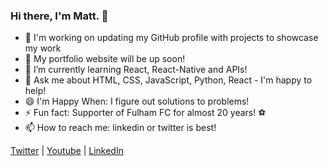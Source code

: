 ### Hi there, I'm Matt. 👋

- 🔱 I'm working on updating my GitHub profile with projects to showcase my work
- 🔽 My portfolio website will be up soon!
- 🌱 I’m currently learning React, React-Native and APIs!
- 💬 Ask me about HTML, CSS, JavaScript, Python, React - I'm happy to help!
- 😄 I'm Happy When: I figure out solutions to problems!
- ⚡ Fun fact: Supporter of Fulham FC for almost 20 years! :soccer:
- 📫 How to reach me: linkedin or twitter is best!

[Twitter](https://twitter.com/Matt10L) | [Youtube](https://www.youtube.com/c/Matt10L_SimSnobsNation) | [LinkedIn](https://www.linkedin.com/in/mattlampitt/)
